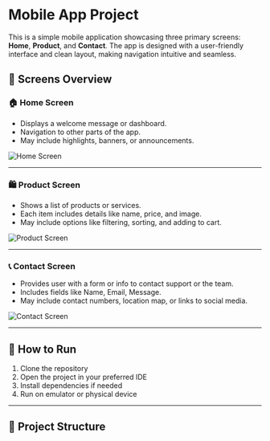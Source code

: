 # Mobile App Project

This is a simple mobile application showcasing three primary screens: **Home**, **Product**, and **Contact**. The app is designed with a user-friendly interface and clean layout, making navigation intuitive and seamless.

## 📱 Screens Overview

### 🏠 Home Screen

- Displays a welcome message or dashboard.
- Navigation to other parts of the app.
- May include highlights, banners, or announcements.

![Home Screen](https://github.com/your-username/MAD-Project_1/raw/main/screenshots/home.png)

---

### 🛍️ Product Screen

- Shows a list of products or services.
- Each item includes details like name, price, and image.
- May include options like filtering, sorting, and adding to cart.

![Product Screen](https://github.com/your-username/MAD-Project_1/raw/main/screenshots/product.png)

---

### 📞 Contact Screen

- Provides user with a form or info to contact support or the team.
- Includes fields like Name, Email, Message.
- May include contact numbers, location map, or links to social media.

![Contact Screen](https://github.com/your-username/MAD-Project_1/raw/main/screenshots/contact.png)

---

## 🚀 How to Run

1. Clone the repository
2. Open the project in your preferred IDE
3. Install dependencies if needed
4. Run on emulator or physical device

---

## 📂 Project Structure

